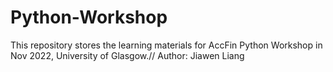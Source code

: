 # Python-Workshop
This repository stores the learning materials for AccFin Python Workshop in Nov 2022, University of Glasgow.//
Author: Jiawen Liang
